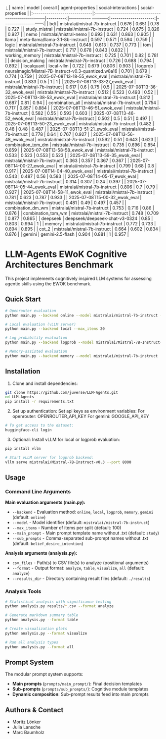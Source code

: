   ⎿ | name                          | model                                                |   overall |
    agent-properties |   social-interactions |   social-properties |
    |:------------------------------|:-----------------------------------------------------|----------:|-----------
    --------:|----------------------:|--------------------:|
    | bdi                           | mistralai/mistral-7b-instruct                        |     0.676 |
       0.651 |                 0.78  |               0.727 |
    | study_mistral                 | mistralai/mistral-7b-instruct                        |     0.724 |
       0.675 |                 0.826 |               0.927 |
    | nemo                          | mistralai/mistral-nemo                               |     0.693 |
       0.631 |                 0.863 |               0.905 |
    | llama                         | meta-llama/llama-3.1-8b-instruct                     |     0.597 |
       0.571 |                 0.594 |               0.759 |
    | logic                         | mistralai/mistral-7b-instruct                        |     0.648 |
       0.613 |                 0.737 |               0.773 |
    | tom                           | mistralai/mistral-7b-instruct                        |     0.717 |
       0.678 |                 0.843 |               0.832 |
    | working_memory                | mistralai/mistral-7b-instruct                        |     0.725 |
       0.701 |                 0.82  |               0.781 |
    | decision_making               | mistralai/mistral-7b-instruct                        |     0.726 |
       0.688 |                 0.794 |               0.892 |
    | localquant                    | local-vllm                                           |     0.722 |
       0.679 |                 0.806 |               0.903 |
    | logprob                       | neuralmagic/Mistral-7B-Instruct-v0.3-quantized.w8a16 |     0.701 |
       0.679 |                 0.774 |               0.759 |
    | 2025-07-08T13-18-55_ewok_eval | mistralai/mistral-7b-instruct                        |     0.833 |
       0.5   |                 1     |               1     |
    | 2025-07-08T13-33-27_ewok_eval | mistralai/mistral-7b-instruct                        |     0.617 |
       0.6   |                 0.75  |               0.5   |
    | 2025-07-08T13-36-32_ewok_eval | mistralai/mistral-7b-instruct                        |     0.512 |
       0.523 |                 0.493 |               0.52  |
    | 2025-07-08T13-38-53_ewok_eval | mistralai/mistral-7b-instruct                        |     0.812 |
       0.687 |                 0.81  |               0.94  |
    | combination_all               | mistralai/mistral-7b-instruct                        |     0.754 |
       0.717 |                 0.857 |               0.884 |
    | 2025-07-08T13-46-51_ewok_eval | mistralai/mistral-7b-instruct                        |     0.582 |
       0.55  |                 0.593 |               0.603 |
    | 2025-07-08T13-46-52_ewok_eval | mistralai/mistral-7b-instruct                        |     0.502 |
       0.5   |                 0.51  |               0.497 |
    | 2025-07-08T13-50-23_ewok_eval | mistralai/mistral-7b-instruct                        |     0.482 |
       0.48  |                 0.48  |               0.487 |
    | 2025-07-08T13-51-21_ewok_eval | mistralai/mistral-7b-instruct                        |     0.778 |
       0.64  |                 0.767 |               0.927 |
    | 2025-07-08T13-56-48_ewok_eval | mistralai/mistral-7b-instruct                        |     0.592 |
       0.51  |                 0.643 |               0.623 |
    | combination_tom_dm            | mistralai/mistral-7b-instruct                        |     0.735 |
       0.696 |                 0.854 |               0.859 |
    | 2025-07-08T13-58-58_ewok_eval | mistralai/mistral-7b-instruct                        |     0.533 |
       0.523 |                 0.553 |               0.523 |
    | 2025-07-08T13-59-35_ewok_eval | mistralai/mistral-7b-instruct                        |     0.363 |
       0.357 |                 0.367 |               0.367 |
    | 2025-07-08T14-00-27_ewok_eval | mistralai/mistral-7b-instruct                        |     0.799 |
       0.68  |                 0.8   |               0.917 |
    | 2025-07-08T14-04-40_ewok_eval | mistralai/mistral-7b-instruct                        |     0.543 |
       0.487 |                 0.56  |               0.583 |
    | 2025-07-08T14-05-17_ewok_eval | mistralai/mistral-7b-instruct                        |     0.314 |
       0.307 |                 0.24  |               0.397 |
    | 2025-07-08T14-05-44_ewok_eval | mistralai/mistral-7b-instruct                        |     0.806 |
       0.7   |                 0.79  |               0.927 |
    | 2025-07-08T14-58-11_ewok_eval | mistralai/mistral-7b-instruct                        |     0.781 |
       0.623 |                 0.787 |               0.933 |
    | 2025-07-08T15-00-32_ewok_eval | mistralai/mistral-7b-instruct                        |     0.481 |
       0.49  |                 0.497 |               0.457 |
    | combination_dm_wm             | mistralai/mistral-7b-instruct                        |     0.753 |
       0.716 |                 0.86  |               0.876 |
    | combination_tom_wm            | mistralai/mistral-7b-instruct                        |     0.748 |
       0.709 |                 0.877 |               0.865 |
    | deepseek                      | deepseek/deepseek-chat-v3-0324                       |     0.85  |
       0.803 |                 0.994 |               1     |
    | memory                        | mistralai/mistral-7b-instruct                        |     0.772 |
       0.733 |                 0.894 |               0.895 |
    | cot_2                         | mistralai/mistral-7b-instruct                        |     0.664 |
       0.602 |                 0.834 |               0.876 |
    | gemini                        | gemini-2.5-flash                                     |     0.904 |
       0.881 |                 1     |               0.957 |




# LLM-Agents EWoK Cognitive Architectures Benchmark

This project implements cognitively inspired LLM systems for assessing agentic skills using the EWOK benchmark. 

## Quick Start

```bash
# Openrouter evaluation
python main.py --backend online --model mistralai/mistral-7b-instruct --max_items 10

# Local evaluation (vLLM server)
python main.py --backend local --max_items 20

# Log probability evaluation
python main.py --backend logprob --model mistralai/Mistral-7B-Instruct-v0.3

# Memory-assisted evaluation
python main.py --backend memory --model mistralai/mistral-7b-instruct
```


## Installation

1. Clone and install dependencies:
```bash
git clone https://github.com/juverse/LLM-Agents.git
cd LLM-Agents
pip install -r requirements.txt
```

2. Set up authentication:
Set api keys as environment variables:
For openrouter: OPENROUTER_API_KEY
For gemini: GOOGLE_API_KEY

```bash
# To get access to the dataset:
huggingface-cli login
```

3. Optional: Install vLLM for local or logprob evaluation:
```bash
pip install vllm

# Start vLLM server for logprob backend:
vllm serve mistralai/Mistral-7B-Instruct-v0.3 --port 8000
```

## Usage

### Command Line Arguments

**Main evaluation arguments (main.py):**
- `--backend` - Evaluation method: `online`, `local`, `logprob`, `memory`, `gemini` (default: `online`)
- `--model` - Model identifier (default: `mistralai/mistral-7b-instruct`)
- `--max_items` - Number of items per split (default: 100)
- `--main_prompt` - Main prompt template name without .txt (default: `study`)
- `--sub_prompts` - Comma-separated sub-prompt names without .txt (default: `belief_desire_intention`)

**Analysis arguments (analysis.py):**
- `csv_files` - Path(s) to CSV file(s) to analyze (positional arguments)
- `--format` - Output format: `analyze`, `table`, `visualize`, `all` (default: `analyze`)
- `--results_dir` - Directory containing result files (default: `./results`)


### Analysis Tools

```bash
# Statistical analysis with significance testing
python analysis.py results/*.csv --format analyze

# Generate markdown summary table
python analysis.py --format table

# Create visualization plots
python analysis.py --format visualize

# Run all analysis types
python analysis.py --format all
```

## Prompt System

The modular prompt system supports:
- **Main prompts** (`prompts/main_prompt/`): Final decision templates
- **Sub-prompts** (`prompts/sub_prompts/`): Cognitive module templates
- **Dynamic composition**: Sub-prompt results feed into main prompts

## Authors & Contact

* Moritz Lönker
* Julia Lansche  
* Marc Baumholz
